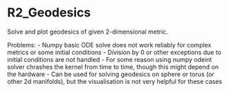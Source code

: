 # R2_Geodesics

Solve and plot geodesics of given 2-dimensional metric.

Problems:
    - Numpy basic ODE solve does not work reliably for complex metrics or some initial conditions
    - Division by 0 or other exceptions due to initial conditions are not handled
    - For some reason using numpy odeint solver chrashes the kernel from time to time, though this might depend on the hardware
    - Can be used for solving geodesics on sphere or torus (or other 2d manifolds), but the visualisation is not very helpful for these cases
 